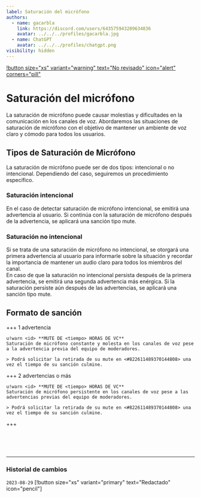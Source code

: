 ```yaml
---
label: Saturación del micrófono
authors:
  - name: gacarbla
    link: https://discord.com/users/643575943289634836
    avatar: ../../../profiles/gacarbla.jpg
  - name: ChatGPT
    avatar: ../../../profiles/chatgpt.png 
visibility: hidden
---
```

[!button size="xs" variant="warning" text="No revisado" icon="alert" corners="pill"](../../../info/contenido_sin_revisar/contenido_sin_revisar.md)

# Saturación del micrófono
La saturación de micrófono puede causar molestias y dificultades en la comunicación en los canales de voz. Abordaremos las situaciones de saturación de micrófono con el objetivo de mantener un ambiente de voz claro y cómodo para todos los usuarios.

## Tipos de Saturación de Micrófono
La saturación de micrófono puede ser de dos tipos: intencional o no intencional. Dependiendo del caso, seguiremos un procedimiento específico.

### Saturación intencional
En el caso de detectar saturación de micrófono intencional, se emitirá una advertencia al usuario. Si continúa con la saturación de micrófono después de la advertencia, se aplicará una sanción tipo mute.

### Saturación no intencional
Si se trata de una saturación de micrófono no intencional, se otorgará una primera advertencia al usuario para informarle sobre la situación y recordar la importancia de mantener un audio claro para todos los miembros del canal.<br>
En caso de que la saturación no intencional persista después de la primera advertencia, se emitirá una segunda advertencia más enérgica. Si la saturación persiste aún después de las advertencias, se aplicará una sanción tipo mute.

## Formato de sanción
+++ 1 advertencia
```
u!warn <id> **MUTE DE <tiempo> HORAS DE VC**
Saturación de micrófono constante y molesta en los canales de voz pese a la advertencia previa del equipo de moderadores.

> Podrá solicitar la retirada de su mute en <#822611489370144808> una vez el tiempo de su sanción culmine.
```
+++ 2 advertencias o más
```
u!warn <id> **MUTE DE <tiempo> HORAS DE VC**
Saturación de micrófono persistente en los canales de voz pese a las advertencias previas del equipo de moderadores.

> Podrá solicitar la retirada de su mute en <#822611489370144808> una vez el tiempo de su sanción culmine.
```
+++

<br><br><br>
** **
### Historial de cambios
`2023-08-29` [!button size="xs" variant="primary" text="Redactado" icon="pencil"]